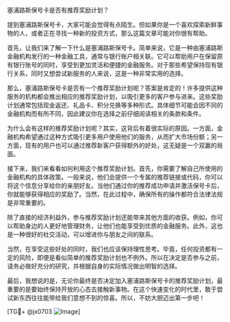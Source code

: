 塞浦路斯保号卡是否有推荐奖励计划？

提到塞浦路斯保号卡，大家可能会觉得有点陌生。但如果你是一个喜欢探索新鲜事物的人，或者正在寻找一种新的投资方式，那么这篇文章可能对你很有帮助。

首先，让我们来了解一下什么是塞浦路斯保号卡。简单来说，它是一种由塞浦路斯金融机构发行的一种金融工具，通常与银行账户相关联。它可以帮助用户在保留原有银行账号的同时，享受到更加灵活和便捷的金融服务。对于那些希望保持现有银行关系，同时又想尝试新服务的人来说，这是一种非常实用的选择。

那么，塞浦路斯保号卡是否有一个推荐奖励计划呢？答案是肯定的！许多提供这种服务的机构都会推出相应的推荐奖励计划，以吸引更多的客户参与进来。这些奖励计划通常包括现金返还、礼品卡、积分兑换等多种形式。具体细节可能会因不同的金融机构而有所不同，因此建议你在选择之前仔细阅读相关的条款和条件。

为什么会有这样的推荐奖励计划呢？其实，这背后有着很实际的原因。一方面，金融机构希望通过这种方式吸引更多用户使用他们的服务，从而扩大市场份额；另一方面，现有的用户也可以通过推荐新客户获得额外的好处，这无疑是一个双赢的局面。

接下来，我们来看看如何利用这个推荐奖励计划。首先，你需要了解自己所使用的金融机构的具体政策。一般来说，他们会提供一个专属的推荐链接或代码，你可以将这个信息分享给你的亲朋好友。当他们通过你的推荐成功申请并激活保号卡后，你就能够获得相应的奖励了。当然，在此过程中，确保所有的操作都符合法律法规是非常重要的。

除了直接的经济利益外，参与推荐奖励计划还能带来其他方面的收获。例如，你可以帮助身边的人更好地管理财务，让他们也能享受到优质的金融服务。此外，这也是一种很好的社交活动，可以增进你与朋友之间的联系。

当然，在享受这些好处的同时，我们也应该保持理性思考。毕竟，任何投资都有一定的风险，即便是看似简单的推荐奖励计划也不例外。所以在决定是否参与之前，请务必做好充分的研究，并根据自身的实际情况做出明智的选择。

最后，我想说的是，无论你最终是否决定加入塞浦路斯保号卡的推荐奖励计划，最重要的是要始终保持开放的心态去接触新事物。在这个快速变化的时代里，敢于尝试新东西往往能带给我们意想不到的惊喜。所以，不妨大胆迈出第一步吧！

[TG💪+ @jx0703 ![Image](https://github.com/user-attachments/assets/dbca1d08-cadb-493c-b0ec-ad6f7a83f270)]